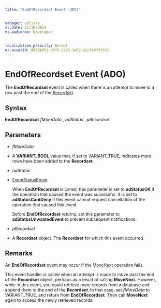 ```yaml
---
title: "EndOfRecordset Event (ADO)"
  
  
manager: soliver
ms.date: 11/16/2014
ms.audience: Developer
 
  
localization_priority: Normal
ms.assetid: 8995b851-dff6-2525-1d62-a2cfb4f95393
---
```


# EndOfRecordset Event (ADO)

The **EndOfRecordset** event is called when there is an attempt to move to a row past the end of the [Recordset](recordset-object-ado.md).
  
## Syntax

 **EndOfRecordset** *fMoreData*  ,  *adStatus*  ,  *pRecordset* 
  
## Parameters

-  *fMoreData* 
    
- A **VARIANT_BOOL** value that, if set to VARIANT_TRUE, indicates more rows have been added to the **Recordset**. 
    
-  *adStatus* 
    
- [EventStatusEnum](eventstatusenum.md)
    
    When **EndOfRecordset** is called, this parameter is set to **adStatusOK** if the operation that caused the event was successful. It is set to **adStatusCantDeny** if this event cannot request cancellation of the operation that caused this event. 
    
    Before **EndOfRecordset** returns, set this parameter to **adStatusUnwantedEvent** to prevent subsequent notifications. 
    
-  *pRecordset* 
    
- A **Recordset** object. The **Recordset** for which this event occurred. 
    
## Remarks

An **EndOfRecordset** event may occur if the [MoveNext](movefirst-movelast-movenext-and-moveprevious-methods-ado.md) operation fails. 
  
This event handler is called when an attempt is made to move past the end of the **Recordset** object, perhaps as a result of calling **MoveNext**. However, while in this event, you could retrieve more records from a database and append them to the end of the **Recordset**. In that case, set  *fMoreData*  to VARIANT_TRUE, and return from **EndOfRecordset**. Then call **MoveNext** again to access the newly retrieved records. 
  


